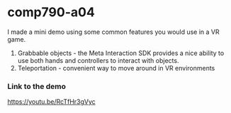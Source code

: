 # comp790-a04

I made a mini demo using some common features you would use in a VR game.

1. Grabbable objects - the Meta Interaction SDK provides a nice ability to use both hands and controllers to interact with objects.
2. Teleportation - convenient way to move around in VR environments

### Link to the demo

https://youtu.be/RcTfHr3gVyc
